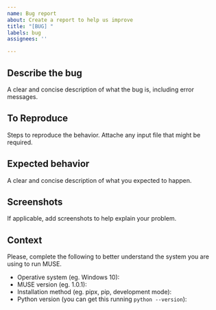 ```yaml
---
name: Bug report
about: Create a report to help us improve
title: "[BUG] "
labels: bug
assignees: ''

---
```


## Describe the bug
A clear and concise description of what the bug is, including error messages.


## To Reproduce
Steps to reproduce the behavior. Attache any input file that might be required.


## Expected behavior
A clear and concise description of what you expected to happen.

## Screenshots
If applicable, add screenshots to help explain your problem.

## Context

Please, complete the following to better understand the system you are using to run MUSE.

- Operative system (eg. Windows 10):
- MUSE version (eg. 1.0.1):
- Installation method (eg. pipx, pip, development mode):
- Python version (you can get this running `python --version`):
